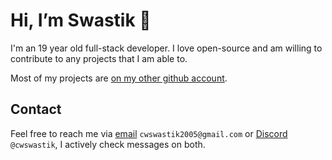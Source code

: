 # Hi, I’m Swastik 👋
I'm an 19 year old full-stack developer. I love open-source and am willing to contribute to any projects that I am able to. 

Most of my projects are [on my other github account](https://github.com/CodeWithSwastik).

## Contact
Feel free to reach me via [email](mailto:cwswastik2005@gmail.com) `cwswastik2005@gmail.com` or [Discord](https://discord.com/users/879644654587478027) `@cwswastik`, I actively check messages on both. 
